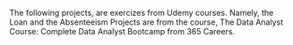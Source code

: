 The following projects, are exercizes from Udemy courses.
Namely, the Loan and the Absenteeism Projects are from the course, The Data Analyst Course: Complete Data Analyst Bootcamp from 365 Careers.
